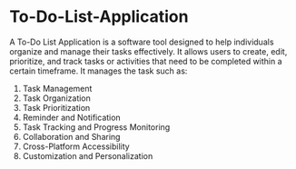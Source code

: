 # To-Do-List-Application
 A To-Do List Application is a software tool designed to help individuals organize and manage their tasks effectively. It allows users to create, edit, prioritize, and track tasks or activities that need to be completed within a certain timeframe. 
It manages the task such as:
1) Task Management
2) Task Organization
3) Task Prioritization
4) Reminder and Notification
5) Task Tracking and Progress Monitoring
6) Collaboration and Sharing
7) Cross-Platform Accessibility
8) Customization and Personalization
